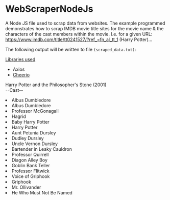 # WebScraperNodeJs
A Node JS file used to scrap data from websites. The example programmed demonstrates how to scrap IMDB movie title sites for the movie name & the characters of the cast members within the movie. I.e. for a given URL: https://www.imdb.com/title/tt0241527/?ref_=fn_al_tt_1 (Harry Potter)...

The following output will be written to file <code>(scraped_data.txt)</code>:

<u>Libraries used</u>
<ul>
  <li>Axios</li>
  <li><a href="https://cheerio.js.org/">Cheerio</a></li>
</ul>


Harry Potter and the Philosopher's Stone (2001)            
--Cast--
  <li>Albus Dumbledore</li>
  <li>Albus Dumbledore</li>
  <li>Professor McGonagall</li>
  <li>Hagrid</li>
  <li>Baby Harry Potter</li>
  <li>Harry Potter</li>
  <li>Aunt Petunia Dursley</li>
  <li>Dudley Dursley</li>
  <li>Uncle Vernon Dursley</li>
  <li>Bartender in Leaky Cauldron</li>
  <li>Professor Quirrell</li>
  <li>Diagon Alley Boy</li>
  <li>Goblin Bank Teller</li>
  <li>Professor Flitwick</li>
  <li>Voice of Griphook</li>
  <li>Griphook</li>
  <li>Mr. Ollivander</li>
  <li>He Who Must Not Be Named</li>
